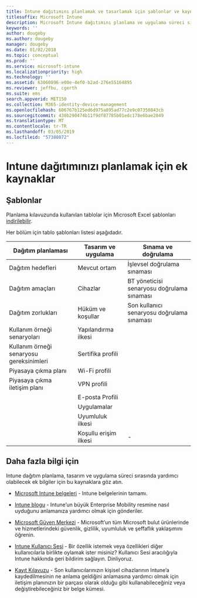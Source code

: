 ```yaml
---
title: Intune dağıtımını planlamak ve tasarlamak için şablonlar ve kaynaklar
titlesuffix: Microsoft Intune
description: Microsoft Intune dağıtımını planlama ve uygulama süreci sırasında yardımcı olabilecek planlama şablonları ve ek Intune bilgileri için bağlantılar.
keywords: ''
author: dougeby
ms.author: dougeby
manager: dougeby
ms.date: 01/02/2018
ms.topic: conceptual
ms.prod: ''
ms.service: microsoft-intune
ms.localizationpriority: high
ms.technology: ''
ms.assetid: 63060896-e00e-4ef0-b2ad-276e55164895
ms.reviewer: jeffbu, cgerth
ms.suite: ems
search.appverid: MET150
ms.collection: M365-identity-device-management
ms.openlocfilehash: 606767b125ed6d975a895ad77c2e9c07350843cb
ms.sourcegitcommit: 430b290474b11f9df87785b01edc178e6bae2049
ms.translationtype: MT
ms.contentlocale: tr-TR
ms.lasthandoff: 03/05/2019
ms.locfileid: "57388072"
---
```

# <a name="additional-resources-for-planning-your-intune-deployment"></a>Intune dağıtımınızı planlamak için ek kaynaklar

## <a name="templates"></a>Şablonlar

Planlama kılavuzunda kullanılan tablolar için Microsoft Excel şablonları [indirilebilir](https://gallery.technet.microsoft.com/Intune-deployment-planning-fae156c2?redir=0).

Her bölüm için tablo şablonları listesi aşağıdadır.

|Dağıtım planlaması  |Tasarım ve uygulama   |Sınama ve doğrulama |
|-----|----- |------|
| Dağıtım hedefleri |Mevcut ortam|İşlevsel doğrulama sınaması|
| Dağıtım amaçları |Cihazlar|BT yöneticisi senaryosu doğrulama sınaması|
| Dağıtım zorlukları |Hüküm ve koşullar|Son kullanıcı senaryosu doğrulama sınaması|
| Kullanım örneği senaryoları |Yapılandırma ilkesi| |
| Kullanım örneği senaryosu gereksinimleri |Sertifika profili| |
| Piyasaya çıkma planı |Wi-Fi profili| |
| Piyasaya çıkma iletişim planı|VPN profili| |
| |  E-posta Profili | |
| | Uygulamalar | |
| | Uyumluluk ilkesi | |
| | Koşullu erişim ilkesi|-|


## <a name="further-reading"></a>Daha fazla bilgi için

Intune dağıtım planlama, tasarım ve uygulama süreci sırasında yardımcı olabilecek ek bilgiler için bu kaynaklara göz atın.

-   [Microsoft Intune belgeleri](/intune/) - Intune belgelerinin tamamı.

-   [Intune blogu](https://blogs.technet.microsoft.com/enterprisemobility/) - Intune’un büyük Enterprise Mobility resmine nasıl uyduğunu anlamanıza yardımcı olmak için gönderiler.

-   [Microsoft Güven Merkezi](http://www.microsoft.com/TrustCenter) - Microsoft’un tüm Microsoft bulut ürünlerinde ve hizmetlerindeki güvenlik, gizlilik, uyumluluk ve şeffaflık yaklaşımını öğrenin.

-   [Intune Kullanıcı Sesi](http://microsoftintune.uservoice.com/) - Bir özellik istemek veya özellikleri diğer kullanıcılarla birlikte oylamak ister misiniz? Kullanıcı Sesi aracılığıyla Intune hakkında geri bildirim sağlayın. Dinliyoruz.

-   [Kayıt Kılavuzu](https://gallery.technet.microsoft.com/Intune-End-User-Enrollment-3a0c9b0c?WT.mc_id=Blog_Intune_General_PCIT) - Son kullanıcılarınızın kişisel cihazlarının Intune’a kaydedilmesinin ne anlama geldiğini anlamasına yardımcı olmak için iletişim planınızın bir parçası olarak olduğu gibi kullanabileceğiniz veya değiştirebileceğiniz bir belge kümesi.
